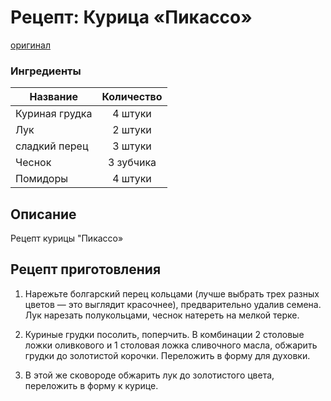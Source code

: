 # Рецепт: Курица «Пикассо»
[оригинал](https://eda.ru/recepty/osnovnye-blyuda/kurica-pikasso-25902)

### Ингредиенты
| Название        	| Количество    |
| -------------   	|:-------------:|
| Куриная грудка 	| 4 штуки|
| Лук	| 2 штуки 		|
| сладкий перец		| 3 штуки	|
| Чеснок	| 3 зубчика|
| Помидоры	| 4 штуки|

## Описание
Рецепт курицы "Пикассо»

## Рецепт приготовления

1. Нарежьте болгарский перец кольцами (лучше выбрать трех разных цветов — это выглядит красочнее), предварительно удалив семена. Лук нарезать полукольцами, чеснок натереть на мелкой терке.

2. Куриные грудки посолить, поперчить. В комбинации 2 столовые ложки оливкового и 1 столовая ложка сливочного масла, обжарить грудки до золотистой корочки. Переложить в форму для духовки.

3. В этой же сковороде обжарить лук до золотистого цвета, переложить в форму к курице.